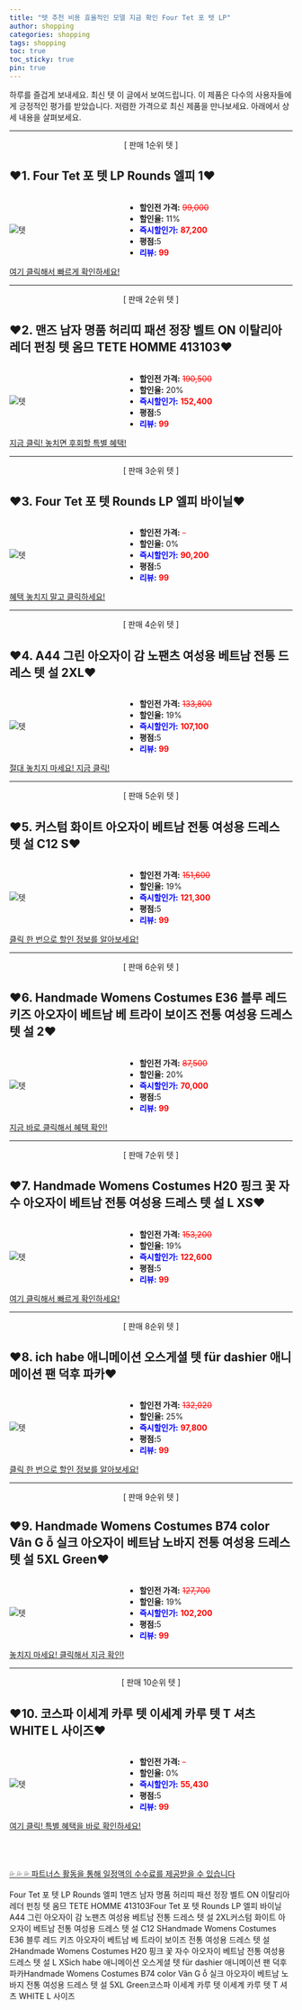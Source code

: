 ```yaml
---
title: "텟 추천 비용 효율적인 모델 지금 확인 Four Tet 포 텟 LP"
author: shopping
categories: shopping
tags: shopping
toc: true
toc_sticky: true
pin: true
---
```

하루를 즐겁게 보내세요. 최신 텟 이 글에서 보여드립니다. 이 제품은 다수의 사용자들에게 긍정적인 평가를 받았습니다. 저렴한 가격으로 최신 제품을 만나보세요. 아래에서 상세 내용을 살펴보세요.

---
<p class="toplist" style="margin: 0 auto; display: block; width: fit-content;">[ 판매 1순위 텟 ]</p>

<h2><strong>❤️1. Four Tet 포 텟 LP Rounds 엘피 1❤️</strong></h2>

<div style="display: flex; align-items: center;">
    <div style="flex: 0.4;">
        <img src="https://thumbnail10.coupangcdn.com/thumbnails/remote/230x230ex/image/vendor_inventory/2a7b/7ee699bd4a8f2676499d043f8a488801869e69d9d7bd66b00481b450f3c3.jpg" alt="텟" style="max-width: 100%;">
    </div>
    <div style="flex: 0.6; margin-left: 10px;">
        <ul>
            <li><strong>할인전 가격:</strong> <del style="color: red;">99,000</del></li>
            <li><strong>할인율:</strong> 11%</li>
            <li><span style='color:blue'><strong>즉시할인가:</strong></span> <span style='color:red'><strong>87,200</strong></span></li>
            <li><strong>평점:</strong>5</li>
            <li><span style='color:blue'><strong>리뷰:</strong></span> <span style='color:red'><strong>99</strong></span></li>
        </ul>
    </div>
</div>
<div class="center">
    <a href="https://selin100587001.github.io?lptag=AF9450613&subid=githubio&pageKey=7895526135&traceid=V0-153&itemId=21626073733&vendorItemId=88677087737" class="myButton">
        여기 클릭해서 빠르게 확인하세요!
    </a>
</div>


---
<p class="toplist" style="margin: 0 auto; display: block; width: fit-content;">[ 판매 2순위 텟 ]</p>

<h2><strong>❤️2. 맨즈 남자 명품 허리띠 패션 정장 벨트 ON 이탈리아 레더 펀칭 텟 옴므 TETE HOMME 413103❤️</strong></h2>

<div style="display: flex; align-items: center;">
    <div style="flex: 0.4;">
        <img src="https://thumbnail10.coupangcdn.com/thumbnails/remote/230x230ex/image/vendor_inventory/63ea/1439d2dcc6a4d32d318d8d66ca1204fed2c50efe73c25094aa2ada234d9e.jpg" alt="텟" style="max-width: 100%;">
    </div>
    <div style="flex: 0.6; margin-left: 10px;">
        <ul>
            <li><strong>할인전 가격:</strong> <del style="color: red;">190,500</del></li>
            <li><strong>할인율:</strong> 20%</li>
            <li><span style='color:blue'><strong>즉시할인가:</strong></span> <span style='color:red'><strong>152,400</strong></span></li>
            <li><strong>평점:</strong>5</li>
            <li><span style='color:blue'><strong>리뷰:</strong></span> <span style='color:red'><strong>99</strong></span></li>
        </ul>
    </div>
</div>
<div class="center">
    <a href="https://selin100587001.github.io?lptag=AF9450613&subid=githubio&pageKey=8104472947&traceid=V0-153&itemId=22934450535&vendorItemId=89968788373" class="myButton">
        지금 클릭! 놓치면 후회할 특별 혜택!
    </a>
</div>


---
<p class="toplist" style="margin: 0 auto; display: block; width: fit-content;">[ 판매 3순위 텟 ]</p>

<h2><strong>❤️3. Four Tet 포 텟 Rounds LP 엘피 바이닐❤️</strong></h2>

<div style="display: flex; align-items: center;">
    <div style="flex: 0.4;">
        <img src="https://thumbnail7.coupangcdn.com/thumbnails/remote/230x230ex/image/vendor_inventory/efbd/1b84054d9f2c96fb7928543110830a1bbafe211c79d20ec21d72c8368a7b.JPG" alt="텟" style="max-width: 100%;">
    </div>
    <div style="flex: 0.6; margin-left: 10px;">
        <ul>
            <li><strong>할인전 가격:</strong> <del style="color: red;">-</del></li>
            <li><strong>할인율:</strong> 0%</li>
            <li><span style='color:blue'><strong>즉시할인가:</strong></span> <span style='color:red'><strong>90,200</strong></span></li>
            <li><strong>평점:</strong>5</li>
            <li><span style='color:blue'><strong>리뷰:</strong></span> <span style='color:red'><strong>99</strong></span></li>
        </ul>
    </div>
</div>
<div class="center">
    <a href="https://selin100587001.github.io?lptag=AF9450613&subid=githubio&pageKey=7871717063&traceid=V0-153&itemId=21505617326&vendorItemId=88559167815" class="myButton">
        혜택 놓치지 말고 클릭하세요!
    </a>
</div>


---
<p class="toplist" style="margin: 0 auto; display: block; width: fit-content;">[ 판매 4순위 텟 ]</p>

<h2><strong>❤️4. A44 그린 아오자이 감 노팬츠 여성용 베트남 전통 드레스 텟 설 2XL❤️</strong></h2>

<div style="display: flex; align-items: center;">
    <div style="flex: 0.4;">
        <img src="https://thumbnail7.coupangcdn.com/thumbnails/remote/230x230ex/image/vendor_inventory/9328/3f8e8f0f2efcd44d2eab731998241a89915828686c5ce8c990eca82ef31c.jpg" alt="텟" style="max-width: 100%;">
    </div>
    <div style="flex: 0.6; margin-left: 10px;">
        <ul>
            <li><strong>할인전 가격:</strong> <del style="color: red;">133,800</del></li>
            <li><strong>할인율:</strong> 19%</li>
            <li><span style='color:blue'><strong>즉시할인가:</strong></span> <span style='color:red'><strong>107,100</strong></span></li>
            <li><strong>평점:</strong>5</li>
            <li><span style='color:blue'><strong>리뷰:</strong></span> <span style='color:red'><strong>99</strong></span></li>
        </ul>
    </div>
</div>
<div class="center">
    <a href="https://selin100587001.github.io?lptag=AF9450613&subid=githubio&pageKey=8088775348&traceid=V0-153&itemId=22835093545&vendorItemId=89869820729" class="myButton">
        절대 놓치지 마세요! 지금 클릭!
    </a>
</div>


---
<p class="toplist" style="margin: 0 auto; display: block; width: fit-content;">[ 판매 5순위 텟 ]</p>

<h2><strong>❤️5. 커스텀 화이트 아오자이 베트남 전통 여성용 드레스 텟 설 C12 S❤️</strong></h2>

<div style="display: flex; align-items: center;">
    <div style="flex: 0.4;">
        <img src="https://thumbnail7.coupangcdn.com/thumbnails/remote/230x230ex/image/vendor_inventory/2a1a/35fd8fc45391396ce6fba1733f70c8fe7be6f7bf67a47f34c12c64b0c002.jpg" alt="텟" style="max-width: 100%;">
    </div>
    <div style="flex: 0.6; margin-left: 10px;">
        <ul>
            <li><strong>할인전 가격:</strong> <del style="color: red;">151,600</del></li>
            <li><strong>할인율:</strong> 19%</li>
            <li><span style='color:blue'><strong>즉시할인가:</strong></span> <span style='color:red'><strong>121,300</strong></span></li>
            <li><strong>평점:</strong>5</li>
            <li><span style='color:blue'><strong>리뷰:</strong></span> <span style='color:red'><strong>99</strong></span></li>
        </ul>
    </div>
</div>
<div class="center">
    <a href="https://selin100587001.github.io?lptag=AF9450613&subid=githubio&pageKey=8088794671&traceid=V0-153&itemId=22835262363&vendorItemId=89869992100" class="myButton">
        클릭 한 번으로 할인 정보를 알아보세요!
    </a>
</div>


---
<p class="toplist" style="margin: 0 auto; display: block; width: fit-content;">[ 판매 6순위 텟 ]</p>

<h2><strong>❤️6. Handmade Womens Costumes E36 블루 레드 키즈 아오자이 베트남 베 트라이 보이즈 전통 여성용 드레스 텟 설 2❤️</strong></h2>

<div style="display: flex; align-items: center;">
    <div style="flex: 0.4;">
        <img src="https://thumbnail7.coupangcdn.com/thumbnails/remote/230x230ex/image/vendor_inventory/c54f/611db34c44738e1a89b15806136038f0a326b091fce081241aab3fe285d4.jpg" alt="텟" style="max-width: 100%;">
    </div>
    <div style="flex: 0.6; margin-left: 10px;">
        <ul>
            <li><strong>할인전 가격:</strong> <del style="color: red;">87,500</del></li>
            <li><strong>할인율:</strong> 20%</li>
            <li><span style='color:blue'><strong>즉시할인가:</strong></span> <span style='color:red'><strong>70,000</strong></span></li>
            <li><strong>평점:</strong>5</li>
            <li><span style='color:blue'><strong>리뷰:</strong></span> <span style='color:red'><strong>99</strong></span></li>
        </ul>
    </div>
</div>
<div class="center">
    <a href="https://selin100587001.github.io?lptag=AF9450613&subid=githubio&pageKey=8168341356&traceid=V0-153&itemId=23317404548&vendorItemId=90349222771" class="myButton">
        지금 바로 클릭해서 혜택 확인!
    </a>
</div>


---
<p class="toplist" style="margin: 0 auto; display: block; width: fit-content;">[ 판매 7순위 텟 ]</p>

<h2><strong>❤️7. Handmade Womens Costumes H20 핑크 꽃 자수 아오자이 베트남 전통 여성용 드레스 텟 설 L XS❤️</strong></h2>

<div style="display: flex; align-items: center;">
    <div style="flex: 0.4;">
        <img src="https://thumbnail10.coupangcdn.com/thumbnails/remote/230x230ex/image/vendor_inventory/c410/e775e08d592e8a5f42018137d365fa1fb19f5a7407264dd354c03be02826.jpg" alt="텟" style="max-width: 100%;">
    </div>
    <div style="flex: 0.6; margin-left: 10px;">
        <ul>
            <li><strong>할인전 가격:</strong> <del style="color: red;">153,200</del></li>
            <li><strong>할인율:</strong> 19%</li>
            <li><span style='color:blue'><strong>즉시할인가:</strong></span> <span style='color:red'><strong>122,600</strong></span></li>
            <li><strong>평점:</strong>5</li>
            <li><span style='color:blue'><strong>리뷰:</strong></span> <span style='color:red'><strong>99</strong></span></li>
        </ul>
    </div>
</div>
<div class="center">
    <a href="https://selin100587001.github.io?lptag=AF9450613&subid=githubio&pageKey=8150674658&traceid=V0-153&itemId=23194367725&vendorItemId=90702282372" class="myButton">
        여기 클릭해서 빠르게 확인하세요!
    </a>
</div>


---
<p class="toplist" style="margin: 0 auto; display: block; width: fit-content;">[ 판매 8순위 텟 ]</p>

<h2><strong>❤️8. ich habe 애니메이션 오스게셜 텟 für dashier 애니메이션 팬 덕후 파카❤️</strong></h2>

<div style="display: flex; align-items: center;">
    <div style="flex: 0.4;">
        <img src="https://thumbnail7.coupangcdn.com/thumbnails/remote/230x230ex/image/vendor_inventory/99ec/f7b2a078a1c7970f93958796c378f9f1d4e60913386e0e1748d1e23edae1.jpg" alt="텟" style="max-width: 100%;">
    </div>
    <div style="flex: 0.6; margin-left: 10px;">
        <ul>
            <li><strong>할인전 가격:</strong> <del style="color: red;">132,020</del></li>
            <li><strong>할인율:</strong> 25%</li>
            <li><span style='color:blue'><strong>즉시할인가:</strong></span> <span style='color:red'><strong>97,800</strong></span></li>
            <li><strong>평점:</strong>5</li>
            <li><span style='color:blue'><strong>리뷰:</strong></span> <span style='color:red'><strong>99</strong></span></li>
        </ul>
    </div>
</div>
<div class="center">
    <a href="https://selin100587001.github.io?lptag=AF9450613&subid=githubio&pageKey=8204438108&traceid=V0-153&itemId=23529131125&vendorItemId=90555447320" class="myButton">
        클릭 한 번으로 할인 정보를 알아보세요!
    </a>
</div>


---
<p class="toplist" style="margin: 0 auto; display: block; width: fit-content;">[ 판매 9순위 텟 ]</p>

<h2><strong>❤️9. Handmade Womens Costumes B74 color Vân G ỗ 실크 아오자이 베트남 노바지 전통 여성용 드레스 텟 설 5XL Green❤️</strong></h2>

<div style="display: flex; align-items: center;">
    <div style="flex: 0.4;">
        <img src="https://thumbnail9.coupangcdn.com/thumbnails/remote/230x230ex/image/vendor_inventory/e514/296b8ce9195ccf8025433f58dc95e049c874682c0d58c9aac08fdbe8151a.jpg" alt="텟" style="max-width: 100%;">
    </div>
    <div style="flex: 0.6; margin-left: 10px;">
        <ul>
            <li><strong>할인전 가격:</strong> <del style="color: red;">127,700</del></li>
            <li><strong>할인율:</strong> 19%</li>
            <li><span style='color:blue'><strong>즉시할인가:</strong></span> <span style='color:red'><strong>102,200</strong></span></li>
            <li><strong>평점:</strong>5</li>
            <li><span style='color:blue'><strong>리뷰:</strong></span> <span style='color:red'><strong>99</strong></span></li>
        </ul>
    </div>
</div>
<div class="center">
    <a href="https://selin100587001.github.io?lptag=AF9450613&subid=githubio&pageKey=8150654969&traceid=V0-153&itemId=23194237965&vendorItemId=90226885832" class="myButton">
        놓치지 마세요! 클릭해서 지금 확인!
    </a>
</div>


---
<p class="toplist" style="margin: 0 auto; display: block; width: fit-content;">[ 판매 10순위 텟 ]</p>

<h2><strong>❤️10. 코스파 이세계 카루 텟 이세계 카루 텟 T 셔츠 WHITE L 사이즈❤️</strong></h2>

<div style="display: flex; align-items: center;">
    <div style="flex: 0.4;">
        <img src="https://thumbnail8.coupangcdn.com/thumbnails/remote/230x230ex/image/vendor_inventory/c3d2/2f2c31d5ff64855dcd38b61f009d47bc130fb14efc6185f91cee3963d263.jpg" alt="텟" style="max-width: 100%;">
    </div>
    <div style="flex: 0.6; margin-left: 10px;">
        <ul>
            <li><strong>할인전 가격:</strong> <del style="color: red;">-</del></li>
            <li><strong>할인율:</strong> 0%</li>
            <li><span style='color:blue'><strong>즉시할인가:</strong></span> <span style='color:red'><strong>55,430</strong></span></li>
            <li><strong>평점:</strong>5</li>
            <li><span style='color:blue'><strong>리뷰:</strong></span> <span style='color:red'><strong>99</strong></span></li>
        </ul>
    </div>
</div>
<div class="center">
    <a href="https://selin100587001.github.io?lptag=AF9450613&subid=githubio&pageKey=8088623664&traceid=V0-153&itemId=22834378161&vendorItemId=89869104747" class="myButton">
        여기 클릭! 특별 혜택을 바로 확인하세요!
    </a>
</div>

<br><br><br>[💦 💦 💦 파트너스 활동을 통해 일정액의 수수료를 제공받을 수 있습니다](https://link.coupang.com/a/bcpT2c)<br><br>Four Tet 포 텟 LP Rounds 엘피 1맨즈 남자 명품 허리띠 패션 정장 벨트 ON 이탈리아 레더 펀칭 텟 옴므 TETE HOMME 413103Four Tet 포 텟 Rounds LP 엘피 바이닐A44 그린 아오자이 감 노팬츠 여성용 베트남 전통 드레스 텟 설 2XL커스텀 화이트 아오자이 베트남 전통 여성용 드레스 텟 설 C12 SHandmade Womens Costumes E36 블루 레드 키즈 아오자이 베트남 베 트라이 보이즈 전통 여성용 드레스 텟 설 2Handmade Womens Costumes H20 핑크 꽃 자수 아오자이 베트남 전통 여성용 드레스 텟 설 L XSich habe 애니메이션 오스게셜 텟 für dashier 애니메이션 팬 덕후 파카Handmade Womens Costumes B74 color Vân G ỗ 실크 아오자이 베트남 노바지 전통 여성용 드레스 텟 설 5XL Green코스파 이세계 카루 텟 이세계 카루 텟 T 셔츠 WHITE L 사이즈